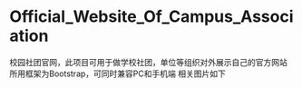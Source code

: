 # Official_Website_Of_Campus_Association
校园社团官网，此项目可用于做学校社团，单位等组织对外展示自己的官方网站
所用框架为Bootstrap，可同时兼容PC和手机端
相关图片如下
